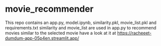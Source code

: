 # movie_recommender

This repo contains an app.py, model.ipynb, similarity.pkl, movie_list.pkl and requirements.txt
similarity and movie_list are used in app.py to recommend movies similar to the selected movie
have a look at it at https://racheeet-dumdum-app-05p4en.streamlit.app/
